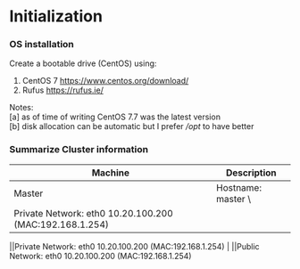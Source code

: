 # Initialization

### OS installation

Create a bootable drive (CentOS) using:

1. CentOS 7 https://www.centos.org/download/
2. Rufus https://rufus.ie/

Notes: \
[a] as of time of writing CentOS 7.7 was the latest version \
[b] disk allocation can be automatic but I prefer */opt* to have better

### Summarize Cluster information

| Machine | Description |
|---|---|
|Master|Hostname: master \
Private Network: eth0 10.20.100.200 (MAC:192.168.1.254)|


||Private Network: eth0 10.20.100.200 (MAC:192.168.1.254) |
||Public Network: eth0 10.20.100.200 (MAC:192.168.1.254) 

